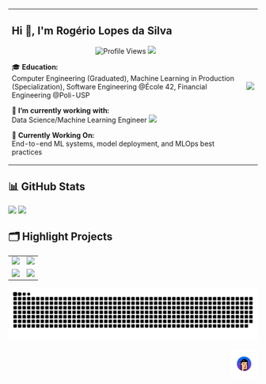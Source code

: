 <table>
  <tr>
    <td>
      <h2>Hi 👋, I'm Rogério Lopes da Silva</h2>
      <p align="center"> 
        <img src="https://komarev.com/ghpvc/?username=RogerioLS" alt="Profile Views"/>
        <img src="https://badges.frapsoft.com/os/v1/open-source.svg?v=102"/>
      </p>
      <p>
        🎓 <strong>Education:</strong><br>
        Computer Engineering (Graduated), Machine Learning in Production (Specialization), Software Engineering @École 42, Financial Engineering @Poli-USP
      </p>
      <p>
        🔭 <strong>I’m currently working with:</strong><br>
        Data Science/Machine Learning Engineer <img src="https://media.giphy.com/media/WUlplcMpOCEmTGBtBW/giphy.gif" width="30">
      </p>
      <p>
        🚀 <strong>Currently Working On:</strong><br>
        End-to-end ML systems, model deployment, and MLOps best practices
      </p>
    </td>
    <td>
      <img src="https://media1.giphy.com/media/v1.Y2lkPTc5MGI3NjExYXNkZTlneTY5aXFmdDVicXpwMHgxaHF2enc5cnQxaHo0dDByd3VtcyZlcD12MV9pbnRlcm5hbF9naWZfYnlfaWQmY3Q9Zw/Shjysy9EULgjYfXkdK/giphy.gif" width="400">
    </td>
  </tr>
</table>


## 📊 GitHub Stats  
<p align="left">
  <img width="46%" src="https://github-readme-stats.vercel.app/api?username=RogerioLS&show_icons=true&theme=tokyonight" />
  <img width="50%" src="https://github-readme-streak-stats.herokuapp.com/?user=RogerioLS&theme=tokyonight" />
</p>

## 🗂️ Highlight Projects

<table align="center" border="0">
  <tr>
    <td>
      <a href="https://github.com/RogerioLS/TCC_MLOPS_UFSCAR_CAR_PLATE">
        <img src="https://github-readme-stats.vercel.app/api/pin/?username=RogerioLS&repo=TCC_MLOPS_UFSCAR_CAR_PLATE&show_icons=true&line_height=27&title_color=6aa6f8&text_color=8a919a&icon_color=6aa6f8&bg_color=22272e"/>
      </a>
    </td>
    <td>
      <a href="https://github.com/RogerioLS/Minishell-42sp">
        <img src="https://github-readme-stats.vercel.app/api/pin/?username=RogerioLS&repo=Minishell-42sp&show_icons=true&line_height=27&title_color=6aa6f8&text_color=8a919a&icon_color=6aa6f8&bg_color=22272e"/>
      </a>
    </td>
  </tr>
  <tr>
    <td>
      <a href="https://github.com/RogerioLS/Scikit-Learn">
        <img src="https://github-readme-stats.vercel.app/api/pin/?username=RogerioLS&repo=Scikit-Learn&show_icons=true&line_height=27&title_color=6aa6f8&text_color=8a919a&icon_color=6aa6f8&bg_color=22272e"/>
      </a>
    </td>
    <td>
      <a href="https://github.com/RogerioLS/RogerioLS">
        <img src="https://github-readme-stats.vercel.app/api/pin/?username=RogerioLS&repo=RogerioLS&show_icons=true&line_height=27&title_color=6aa6f8&text_color=8a919a&icon_color=6aa6f8&bg_color=22272e"/>
      </a>
    </td>
  </tr>
</table>



<div align="center">
  
  ![Snake animation](https://github.com/RogerioLS/RogerioLS/blob/output/github-contribution-grid-snake.svg)
  
</div>
<a href="#"><img align='right' src='https://github.com/RogerioLS/RogerioLS/blob/main/foto_little.png' width='55'></a>













<!--
**RogerioLS/RogerioLS** is a ✨ _special_ ✨ repository because its `README.md` (this file) appears on your GitHub profile.

Here are some ideas to get you started:

- 🔭 I’m currently working on ...
- 🌱 I’m currently learning ...
- 👯 I’m looking to collaborate on ...
- 🤔 I’m looking for help with ...
- 💬 Ask me about ...
- 📫 How to reach me: ...
- 😄 Pronouns: ...
- ⚡ Fun fact: ....
-->
